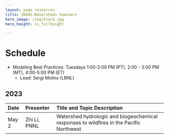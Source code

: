 ```yaml
---
layout: page_resources
title: IDEAS-Watersheds Seminars
hero_image: /img/black.jpg
hero_height: is_fullheight

---
```


# Schedule
* Modeling Best Practices: Tuesdays 1:00-2:00 PM (PT), 2:00 - 3:00 PM (MT), 4:00-5:00 PM (ET)
  - Lead:  Sergi Molins (LBNL)

## 2023

| Date        |  Presenter                             | Title and Topic Description                    |
|:------------|:---------------------------------------|:-----------------------------------------------|
| May 2      | Zhi Li, PNNL                     | Watershed hydrologic and biogeochemical responses to wildfires in the Pacific Northwest |
